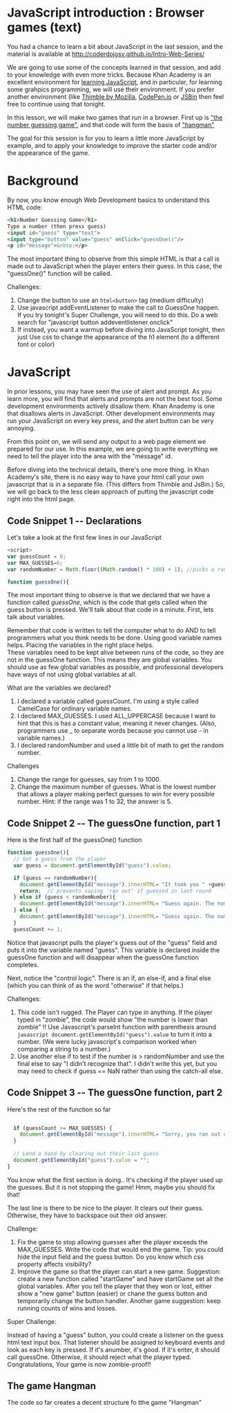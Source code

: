 # JavaScript introduction : Browser games (text)

You had a chance to learn a bit about JavaScript in the last session, and the material is available at http://coderdojosv.github.io/Intro-Web-Series/

We are going to use some of the concepts learned in that session, and add to your knowledge with even more tricks.  Because Khan Academy is an excellent environment for [learning JavaScript](https://www.khanacademy.org/computing/computer-programming), and in particular, for learning some grahpics programming, we will use their environment.  If you prefer another environment (like [Thimble by Mozilla](http://thimble.mozilla.org), [CodePen.io](http://codepen.io) or [JSBin](http://jsbin.com) then feel free to continue using that tonight.

In this lesson, we will make two games that run in a browser.  First up is ["the number guessing game"](https://www.khanacademy.org/computer-programming/number-guessing-game/5054838707191808), and that code will form the basis of ["hangman"](https://www.khanacademy.org/computer-programming/hangman/5040068583096320)

The goal for this session is for you to learn a little more JavaScript by example, and to apply your knowledge to improve the starter code and/or the appearance of the game.

# Background

By now, you know enough Web Development basics to understand this HTML code:
```html
<h1>Number Guessing Game</h1>    
Type a number (then press guess)
<input id="guess" type="text">
<input type="button" value="guess" onClick="guessOne()"/>
<p id="message">&nbsp;</p>
```

The most important thing to observe from this simple HTML is that a call is made out to JavaScript when the player enters their guess.  In this case, the "guessOne()" function will be called.  

Challenges:

1. Change the button to use an ```html<button>``` tag  (medium difficulty)
2. Use javascript addEventListener to make the call to GuessOne happen.  If you try tonight's Super Challenge, you will need to do this.  Do a web search for "javascript button addeventlistener onclick" 
2. If instead, you want a warmup before diving into JavaScript tonight, then just Use css to change the appearance of the h1 element (to a different font or color)

# JavaScript

In prior lessons, you may have seen the use of alert and prompt.  As you learn more, you will find that alerts and prompts are not the best tool.  Some development environments actively disallow them.  Khan Anademy is one that disallows alerts in JavaScript.  Other development environments may run your JavaScript on every key press, and the alert button can be very annoying.  

From this point on, we will send any output to a web page element we prepared for our use.  In this example, we are going to write everything we need to tell the player into the area with the "message" id.

Before diving into the technical details, there's one more thing.  In Khan Academy's site, there is no easy way to have your html call your own javascript that is in a separate file.  (This differs from Thimble and JsBin.)  So, we will go back to the less clean approach of putting the javascript code right into the html page.  

## Code Snippet 1 -- Declarations
Let's take a look at the first few lines in our JavaScript
```javascript
<script>
var guessCount = 0;
var MAX_GUESSES=6;
var randomNumber = Math.floor((Math.random() * 100) + 1); //picks a random number between 1 and 100

function guessOne(){
```
The most important thing to observe is that we declared that we have a function called *guessOne*, which is the code that gets called when the guess button is pressed.  We'll talk about that code in a minute.  First, lets talk about variables.

Remember that code is written to tell the computer what to do AND to tell programmers what you think needs to be done. Using good variable names helps.  Placing the variables in the right place helps.  
These variables need to be kept alive between runs of the code, so they are not in the guessOne function.  This means they are global variables.  You should use as few global variables as possible, and professional developers have ways of not using global variables at all.

What are the variables we declared?

1. I declared a variable called guessCount.  I'm using a style called CamelCase for ordinary variable names.
2. I declared MAX_GUESSES.  I used ALL_UPPERCASE because I want to hint that this is has a constant value, meaning it never changes.  (Also, programmers use _ to separate words because you cannot use - in variable names.) 
3. I declared randomNumber and used a little bit of math to get the random number.  

Challenges
1. Change the range for guesses, say from 1 to 1000.
2. Change the maximum number of guesses.  What is the lowest number that allows a player making perfect guesses to win for every possible number.  Hint: if the range was 1 to 32, the answer is 5.


## Code Snippet 2 -- The guessOne function, part 1

Here is the first half of the guessOne() function
```javascript
function guessOne(){
  // Get a guess from the player
  var guess = document.getElementById("guess").value;

  if (guess == randomNumber){
    document.getElementById("message").innerHTML= "It took you " +guessCount+ " guesses";
    return;  // prevents saying 'ran out' if guessed in last round
  } else if (guess < randomNumber){
    document.getElementById("message").innerHTML= "Guess again. The number is higher than "+guess;
  } else {
    document.getElementById("message").innerHTML= "Guess again. The number is lower than "+guess;
  }
  guessCount += 1;
```

Notice that javascript pulls the player's guess out of the "guess" field and puts it into the variable named "guess".  This variable is declared inside the guessOne function and will disappear when the guessOne function completes.  

Next, notice the "control logic".  There is an if, an else-if, and a final else (which you can think of as the word "otherwise" if that helps.) 

Challenges:
1. This code isn't rugged.  The Player can type in anything.  If the player typed in "zombie", the code would show "the number is lower than zombie"  !!   Use Javascript's parseInt function with parenthesis around ```javascript document.getElementById("guess").value``` to turn it into a number.  (We were lucky javascript's comparison worked when comparing a string to a number.)
2. Use another else if to test if the number is > randomNumber and use the final else to say "I didn't recognize that".  I didn't write this yet, but you may need to check if guess == NaN rather than using the catch-all else.   

##  Code Snippet 3 -- The guessOne function, part 2
Here's the rest of the function so far
```javascript

  if (guessCount >= MAX_GUESSES) {
    document.getElementById("message").innerHTML= "Sorry, you ran out of guesses.  The number was " + randomNumber;
  }
  
  // Lend a hand by clearing out their last guess
  document.getElementById("guess").value = "";  
}    
```

You know what the first section is doing.. It's checking if the player used up the guesses.  But it is not stopping the game!  Hmm, maybe you should fix that!

The last line is there to be nice to the player.  It clears out their guess.  Otherwise, they have to backspace out their old answer.

Challenge: 
1. Fix the game to stop allowing guesses after the player exceeds the MAX_GUESSES.  Write the code that would end the game.  Tip: you could hide the input field and the guess button.  Do you know which css property affects visibility? 
2. Improve the game so that the player can start a new game.  Suggestion: create a new function called "startGame" and have startGame set all the global variables.  After you tell the player that they won or lost, either show a "new game" button (easier) or chane the guess button and temporarily change the button handler.  Another game suggestion: keep running counts of wins and losses.  

Super Challenge:

Instead of having a "guess" button, you could create a listener on the guess html text input box.  That listener should be assigned to keyboard events and look as each key is pressed.  If it's anumber, it's good.  If it's enter, it should call guessOne.  Otherwise, it should reject what the player typed.  Congratulations, Your game is now zombie-proof!!


## The game Hangman

The code so far creates a decent structure fo tthe game "Hangman"

